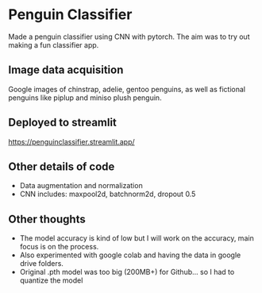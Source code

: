 # Penguin Classifier
Made a penguin classifier using CNN with pytorch.
The aim was to try out making a fun classifier app.

## Image data acquisition
Google images of chinstrap, adelie, gentoo penguins, as well as fictional penguins like piplup and miniso plush penguin.

## Deployed to streamlit
https://penguinclassifier.streamlit.app/

## Other details of code
- Data augmentation and normalization
- CNN includes: maxpool2d, batchnorm2d, dropout 0.5

## Other thoughts
- The model accuracy is kind of low but I will work on the accuracy, main focus is on the process.
- Also experimented with google colab and having the data in google drive folders.
- Original .pth model was too big (200MB+) for Github... so I had to quantize the model
